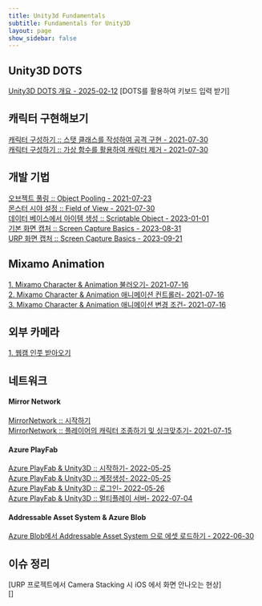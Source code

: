 ```yaml
---
title: Unity3d Fundamentals
subtitle: Fundamentals for Unity3D
layout: page
show_sidebar: false
---
```

 
## Unity3D DOTS
[Unity3D DOTS 개요 - 2025-02-12]()
[DOTS를 활용하여 키보드 입력 받기]

## 캐릭터 구현해보기 
[캐릭터 구성하기 :: 스탯 클래스를 작성하여 공격 구현 - 2021-07-30](https://beatchoi.github.io/unity3d/fundamentals/2021/07/30/CharacterStats/)  
[캐릭터 구성하기 :: 가상 함수를 활용하여 캐릭터 제거 - 2021-07-30](https://beatchoi.github.io/unity3d/fundamentals/2021/07/30/CharacterStats2/)  
  
## 개발 기법    
[오브젝트 풀링 :: Object Pooling - 2021-07-23](https://beatchoi.github.io/unity3d/basics/2021/07/23/ObjectPooling)    
[몬스터 시야 설정 :: Field of View - 2021-07-30](https://beatchoi.github.io/unity3d/fundamentals/2021/07/30/FieldOfView)    
[데이터 베이스에서 아이템 생성 :: Scriptable Object - 2023-01-01](https://beatchoi.github.io/unity3d/fundamentals/2023/01/03/ScriptableObject/)    
[기본 화면 캡처 :: Screen Capture Basics - 2023-08-31](https://beatchoi.github.io/unity3d/fundamentals/2023/08/31/ScreenCapture01/)    
[URP 화면 캡처  :: Screen Capture Basics - 2023-09-21](https://beatchoi.github.io/unity3d/fundamentals/2023/09/06/ScreenCapture02/)   
  
## Mixamo Animation  
[1. Mixamo Character & Animation 불러오기- 2021-07-16](https://beatchoi.github.io/unity3d/fundamentals/2021/07/16/MixamoUnity/)  
[2. Mixamo Character & Animation 애니메이션 컨트롤러- 2021-07-16](https://beatchoi.github.io/unity3d/fundamentals/2021/07/16/MixamoUnity2/)  
[3. Mixamo Character & Animation 애니메이션 변경 조건- 2021-07-16](https://beatchoi.github.io/unity3d/fundamentals/2021/07/16/MixamoUnity3/)

## 외부 카메라  
[1. 웹캠 인풋 받아오기](https://beatchoi.github.io/unity3d/basics/2020/04/17/webcam-texture/)  
  
## 네트워크
#### Mirror Network
[MirrorNetwork :: 시작하기](https://beatchoi.github.io/unity3d/basics/2020/12/21/MirrorNetwtwork/)  
[MirrorNetwork :: 플레이어의 캐릭터 조종하기 및 싱크맞추기- 2021-07-15](https://beatchoi.github.io/unity3d/basics/2021/07/15/MirrorNetwtworkCharacterMoveSync/)  
  
#### Azure PlayFab
[Azure PlayFab & Unity3D :: 시작하기- 2022-05-25](https://beatchoi.github.io/unity3d/fundamentals/2022/05/25/Playfab01/)  
[Azure PlayFab & Unity3D :: 계정생성- 2022-05-25](https://beatchoi.github.io/unity3d/fundamentals/2022/05/25/Playfab02/)  
[Azure PlayFab & Unity3D :: 로그인- 2022-05-26](https://beatchoi.github.io/unity3d/fundamentals/2022/05/26/Playfab03/)  
[Azure PlayFab & Unity3D :: 멀티플레이 서버- 2022-07-04](https://beatchoi.github.io/unity3d/fundamentals/2022/07/04/Playfab04/)  
  
#### Addressable Asset System & Azure Blob  
[Azure Blob에서 Addressable Asset System 으로 에셋 로드하기 - 2022-06-30](https://beatchoi.github.io/unity3d/fundamentals/2022/06/30/Addressable01/)  

## 이슈 정리
[URP 프로젝트에서 Camera Stacking 시 iOS 에서 화면 안나오는 현상]  
[]
